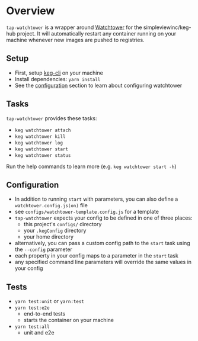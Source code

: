 # Overview

`tap-watchtower` is a wrapper around [Watchtower](https://containrrr.dev/watchtower/introduction/) for the simpleviewinc/keg-hub project.
It will automatically restart any container running on your machine whenever new images are pushed to registries.

## Setup
* First, setup [keg-cli](https://github.com/simpleviewinc/keg-cli) on your machine
* Install dependencies: `yarn install`
* See the [configuration](#configuration) section to learn about configuring watchtower

## Tasks

`tap-watchtower` provides these tasks:

* `keg watchtower attach`
* `keg watchtower kill`
* `keg watchtower log`
* `keg watchtower start`
* `keg watchtower status`

Run the help commands to learn more (e.g. `keg watchtower start -h`)

## Configuration

* In addition to running `start` with parameters, you can also define a `watchtower.config.js(on)` file 
* see `configs/watchtower-template.config.js` for a template
* `tap-watchtower` expects your config to be defined in one of three places:
  * this project's `configs/` directory
  * your `.kegConfig` directory
  * your home directory
* alternatively, you can pass a custom config path to the `start` task using the `--config` parameter
* each property in your config maps to a parameter in the `start` task
* any specified command line parameters will override the same values in your config

## Tests
* `yarn test:unit` or `yarn:test`
* `yarn test:e2e` 
  * end-to-end tests
  * starts the container on your machine
* `yarn test:all`
  * unit and e2e

